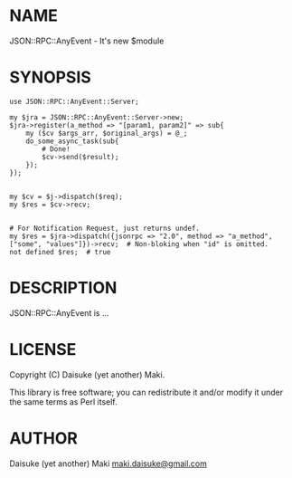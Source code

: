 # NAME

JSON::RPC::AnyEvent - It's new $module

# SYNOPSIS

    use JSON::RPC::AnyEvent::Server;

    my $jra = JSON::RPC::AnyEvent::Server->new;
    $jra->register(a_method => "[param1, param2]" => sub{
        my ($cv $args_arr, $original_args) = @_;
        do_some_async_task(sub{
            # Done!
            $cv->send($result);
        });
    });
    

    my $cv = $j->dispatch($req);
    my $res = $cv->recv;
    

    # For Notification Request, just returns undef.
    my $res = $jra->dispatch({jsonrpc => "2.0", method => "a_method", ["some", "values"]})->recv;  # Non-bloking when "id" is omitted.
    not defined $res;  # true



# DESCRIPTION

JSON::RPC::AnyEvent is ...

# LICENSE

Copyright (C) Daisuke (yet another) Maki.

This library is free software; you can redistribute it and/or modify
it under the same terms as Perl itself.

# AUTHOR

Daisuke (yet another) Maki <maki.daisuke@gmail.com>
